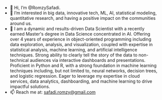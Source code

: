 - 👋 Hi, I’m @RomzySafadi.
- 👀 I’m interested in big data, innovative tech, ML, AI, statistical modeling, quantitative research, and having a positive impact on the communities around us. 
- 🌱 I am a dynamic and results-driven Data Scientist with a recently earned Master's degree in Data Science concentrated in AI. Offering over 4 years of experience in object-oriented programming including data exploration, analysis, and visualization, coupled with expertise in statistical analysis, machine learning, and artificial intelligence techniques. Strong ability to clearly tell the story of the data to non-technical audiences via interactive dashboards and presentations. Proficient in Python and R, with a strong foundation in machine learning techniques including, but not limited to, neural networks, decision trees, and logistic regression. Eager to leverage my expertise in cloud services, data analytics, dashboarding, and machine learning to drive impactful solutions. 
- 📫 Reach me at: safadi.romzy@gmail.com 

<!---
RomzySafadi/RomzySafadi is a ✨ special ✨ repository because its `README.md` (this file) appears on your GitHub profile.
You can click the Preview link to take a look at your changes.
--->
